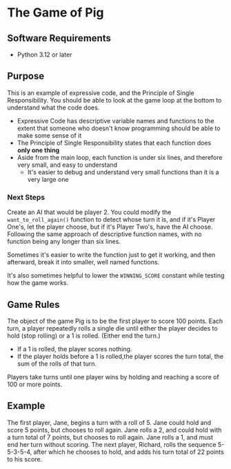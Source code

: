 # The Game of Pig

## Software Requirements

- Python 3.12 or later

## Purpose

This is an example of expressive code, and the Principle of Single Responsibility. You should be able to look at the game loop at the bottom to understand what the code does.

- Expressive Code has descriptive variable names and functions to the extent that someone who doesn't know programming should be able to make some sense of it
- The Principle of Single Responsibility states that each function does **only one thing**
- Aside from the main loop, each function is under six lines, and therefore very small, and easy to understand
  - It's easier to debug and understand very small functions than it is a very large one

### Next Steps

Create an AI that would be player 2. You could modify the `want_to_roll_again()` function to detect whose turn it is, and if it's Player One's, let the player choose, but if it's Player Two's, have the AI choose. Following the same approach of descriptive function names, with no function being any longer than six lines.

Sometimes it's easier to write the function just to get it working, and then afterward, break it into smaller, well named functions.

It's also sometimes helpful to lower the `WINNING_SCORE` constant while testing how the game works.

## Game Rules

The object of the game Pig is to be the first player to score 100 points. Each turn, a player repeatedly rolls a single die until either the player decides to hold (stop rolling) or a 1 is rolled. (Either end the turn.)

- If a 1 is rolled, the player scores nothing.
- If the player holds before a 1 is rolled,the player scores the turn total, the sum of the rolls of that turn.

Players take turns until one player wins by holding and reaching a score of 100 or more
points.

## Example

The first player, Jane, begins a turn with a roll of 5. Jane could hold and score 5 points, but chooses to roll again. Jane rolls a 2, and could hold with a turn total of 7 points, but chooses to roll again. Jane rolls a 1, and must end her turn without scoring. The next player, Richard, rolls the sequence 5-5-3-5-4, after which he chooses to hold, and adds his turn total of 22 points to his score.
